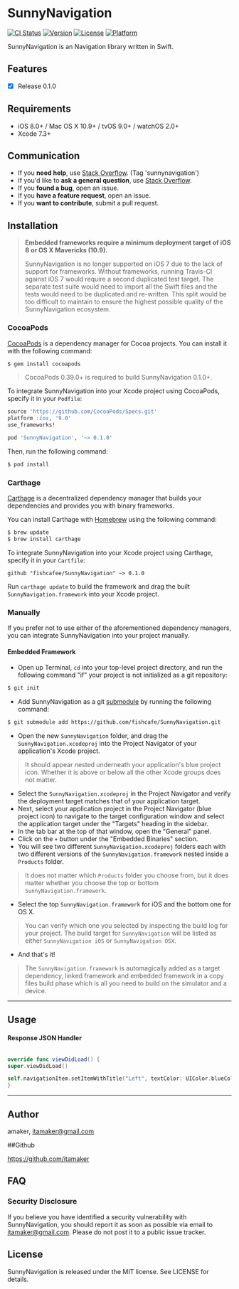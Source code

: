 # SunnyNavigation

[![CI Status](http://img.shields.io/travis/amaker/SunnyNavigation.svg?style=flat)](https://travis-ci.org/amaker/SunnyNavigation)
[![Version](https://img.shields.io/cocoapods/v/SunnyNavigation.svg?style=flat)](http://cocoapods.org/pods/SunnyNavigation)
[![License](https://img.shields.io/cocoapods/l/SunnyNavigation.svg?style=flat)](http://cocoapods.org/pods/SunnyNavigation)
[![Platform](https://img.shields.io/cocoapods/p/SunnyNavigation.svg?style=flat)](http://cocoapods.org/pods/SunnyNavigation)

SunnyNavigation is an Navigation library written in Swift.

## Features

- [x] Release 0.1.0

## Requirements

- iOS 8.0+ / Mac OS X 10.9+ / tvOS 9.0+ / watchOS 2.0+
- Xcode 7.3+

## Communication

- If you **need help**, use [Stack Overflow](http://stackoverflow.com/questions/tagged/sunnynavigation). (Tag 'sunnynavigation')
- If you'd like to **ask a general question**, use [Stack Overflow](http://stackoverflow.com/questions/tagged/sunnynavigation).
- If you **found a bug**, open an issue.
- If you **have a feature request**, open an issue.
- If you **want to contribute**, submit a pull request.

## Installation

> **Embedded frameworks require a minimum deployment target of iOS 8 or OS X Mavericks (10.9).**
>
> SunnyNavigation is no longer supported on iOS 7 due to the lack of support for frameworks. Without frameworks, running Travis-CI against iOS 7 would require a second duplicated test target. The separate test suite would need to import all the Swift files and the tests would need to be duplicated and re-written. This split would be too difficult to maintain to ensure the highest possible quality of the SunnyNavigation ecosystem.

### CocoaPods

[CocoaPods](http://cocoapods.org) is a dependency manager for Cocoa projects. You can install it with the following command:

```bash
$ gem install cocoapods
```

> CocoaPods 0.39.0+ is required to build SunnyNavigation 0.1.0+.

To integrate SunnyNavigation into your Xcode project using CocoaPods, specify it in your `Podfile`:

```ruby
source 'https://github.com/CocoaPods/Specs.git'
platform :ios, '9.0'
use_frameworks!

pod 'SunnyNavigation', '~> 0.1.0'
```

Then, run the following command:

```bash
$ pod install
```

### Carthage

[Carthage](https://github.com/Carthage/Carthage) is a decentralized dependency manager that builds your dependencies and provides you with binary frameworks.

You can install Carthage with [Homebrew](http://brew.sh/) using the following command:

```bash
$ brew update
$ brew install carthage
```

To integrate SunnyNavigation into your Xcode project using Carthage, specify it in your `Cartfile`:

```ogdl
github "fishcafee/SunnyNavigation" ~> 0.1.0
```

Run `carthage update` to build the framework and drag the built `SunnyNavigation.framework` into your Xcode project.

### Manually

If you prefer not to use either of the aforementioned dependency managers, you can integrate SunnyNavigation into your project manually.

#### Embedded Framework

- Open up Terminal, `cd` into your top-level project directory, and run the following command "if" your project is not initialized as a git repository:

```bash
$ git init
```

- Add SunnyNavigation as a git [submodule](http://git-scm.com/docs/git-submodule) by running the following command:

```bash
$ git submodule add https://github.com/fishcafe/SunnyNavigation.git
```

- Open the new `SunnyNavigation` folder, and drag the `SunnyNavigation.xcodeproj` into the Project Navigator of your application's Xcode project.

> It should appear nested underneath your application's blue project icon. Whether it is above or below all the other Xcode groups does not matter.

- Select the `SunnyNavigation.xcodeproj` in the Project Navigator and verify the deployment target matches that of your application target.
- Next, select your application project in the Project Navigator (blue project icon) to navigate to the target configuration window and select the application target under the "Targets" heading in the sidebar.
- In the tab bar at the top of that window, open the "General" panel.
- Click on the `+` button under the "Embedded Binaries" section.
- You will see two different `SunnyNavigation.xcodeproj` folders each with two different versions of the `SunnyNavigation.framework` nested inside a `Products` folder.

> It does not matter which `Products` folder you choose from, but it does matter whether you choose the top or bottom `SunnyNavigation.framework`. 

- Select the top `SunnyNavigation.framework` for iOS and the bottom one for OS X.

> You can verify which one you selected by inspecting the build log for your project. The build target for `SunnyNavigation` will be listed as either `SunnyNavigation iOS` or `SunnyNavigation OSX`.

- And that's it!

> The `SunnyNavigation.framework` is automagically added as a target dependency, linked framework and embedded framework in a copy files build phase which is all you need to build on the simulator and a device.

---

## Usage

#### Response JSON Handler

```swift

override func viewDidLoad() {
super.viewDidLoad()

self.navigationItem.setItemWithTitle("Left", textColor: UIColor.blueColor(), size: 20, type: .left) 
}


```

---

## Author

amaker, itamaker@gmail.com


##Github

https://github.com/itamaker



## FAQ

### Security Disclosure

If you believe you have identified a security vulnerability with SunnyNavigation, you should report it as soon as possible via email to itamaker@gmail.com. Please do not post it to a public issue tracker.

## License

SunnyNavigation is released under the MIT license. See LICENSE for details.


